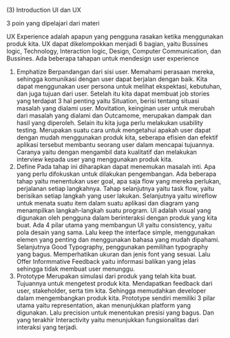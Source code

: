 (3) Introduction UI dan UX

3 poin yang dipelajari dari materi

UX Experience adalah apapun yang pengguna rasakan ketika menggunakan produk kita. UX dapat dikelompokkan menjadi 6 bagian, yaitu Bussines logic, Technology, Interaction logic, Design, Computer Communication, dan Bussines.
Ada beberapa tahapan untuk mendesign user experience
1. Emphatize
    Berpandangan dari sisi user. Memahami perasaan mereka, sehingga komunikasi dengan user dapat berjalan dengan baik.
    Kita dapat menggunakan user persona untuk melihat ekspektasi, kebutuhan, dan juga tujuan dari user.
    Setelah itu kita dapat membuat job stories yang terdapat 3 hal penting yaitu Situation, berisi tentang situasi masalah yang dialami user. Movitation, keinginan user untuk merubah dari masalah yang dialami dan Outcamome, merupakan dampak dan hasil yang diperoleh.
    Selain itu kita juga perlu melakukan usability testing. Merupakan suatu cara untuk mengetahui apakah user dapat dengan mudah menggunakan produk kita, seberapa efisien dan efektif aplikasi tersebut membantu seorang user dalam mencapai tujuannya.
    Caranya yaitu dengan mengambil data kualitatif dan melakukan interview kepada user yang menggunakan produk kita.
2. Define
    Pada tahap ini diharapkan dapat menemukan masalah inti. Apa yang perlu difokuskan untuk dilakukan pengembangan. Ada beberapa tahap yaitu menentukan user goal, apa saja flow yang mereka perlukan, perjalanan setiap langkahnya. Tahap selanjutnya yaitu task flow, yaitu berisikan setiap langkah yang user lakukan. Selanjutnya yaitu wireflow untuk menata suatu item dalam suatu aplikasi dan diagram yang menampilkan langkah-langkah suatu program.
    UI adalah visual yang digunakan oleh pengguna dalam berinteraksi dengan produk yang kita buat. Ada 4 pilar utama yang membangun UI yaitu consistency, yaitu pola desain yang sama. Lalu keep the interface simple, menggunakan elemen yang penting dan menggunakan bahasa yang mudah dipahami. Selanjutnya Good Typography, penggunakan pemilihan typography yang bagus. Memperhatikan ukuran dan jenis font yang sesuai. Lalu Offer Informmative Feedback yaitu informasi balikan yang jelas sehingga tidak membuat user menunggu.
3. Prototype
    Merupakan simulasi dari produk yang telah kita buat. Tujuannya untuk mengetest produk kita. Mendapatkan feedback dari user, stakeholder, serta tim kita. Sehingga memudahkan developer dalam mengembangkan produk kita.
    Prototype sendiri memiliki 3 pilar utama yaitu representation, akan menunjukkan platform yang digunakan. Lalu precision untuk menentukan presisi yang bagus. Dan yang terakhir Interactivity yaitu menunjukkan fungsionalitas dari interaksi yang terjadi.